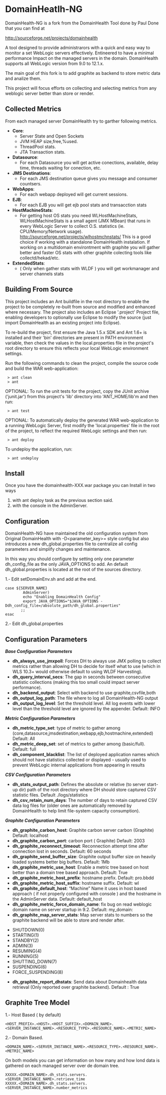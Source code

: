 DomainHeatlh-NG
==============

DomainHealth-NG is a fork from the DomainHealth Tool done by  Paul Done that you can find at 

http://sourceforge.net/projects/domainhealth

A tool designed to provide administrarors with a quick and easy way to monitor a set WebLogic servers effectively. Entineered to have a minimal performance Impact on the managed servers in the domain. DomainHealth supports all WebLogic version from 9.0 to 12.1.x.


The main goal of this fork is to add graphite as backend to store metric data and analize them.

This project will focus efforts on collecting and selecting  metrics from any weblogic server better than store or render.

Collected Metrics
-----------------

From each managed server DomainHealth try to garther following metrics.

* __Core__: 
   * Server State and Open Sockets
   * JVM HEAP size,free,%used.
   * ThreadPool stats.
   * JTA  Transaction stats.
* __Datasource__:
   * For each Datasource you will get active conections, available, delay time, threads waiting for conection, etc.
* __JMS Destinations__:
   * For each JMS destination queue gives you message and consumer countsers.  
* __WebApps__:
   * For each webapp deployed will get current sessions.
* __EJB__:
   * For each EJB you will get  ejb pool stats  and transacction stats 
* __HostMachineStats__:
   * For getting host OS stats you need WLHostMachineStats, WLHostMachineStats is a small agent (JMX MBean) that runs in every WebLogic Server to collect O.S. statistics (ie. CPU/Memory/Network usage).
   http://sourceforge.net/projects/wlhostmchnstats/
   This is a good choice if working with a standalone DomainHealth instalation. If working on a multidomain environtment with graphite you will gather better and faster OS stats with other graphite colecting tools like collectd/hekad/etc.
* __ExtendedStats__: 
   * ( Only when gather stats with WLDF ) you will get workmanager and server channels stats



Building From Source
--------------------

This project includes an Ant buildfile in the root directory to enable the project to be completely re-built from source and modified and enhanced where necessary. The project also includes an Eclipse '.project' Project file, enabling developers to optionally use Eclipse to modify the source (just import DomainHealth as an existing project into Eclipse).

To re-build the project, first ensure the Java 1.5.x SDK and Ant 1.6+ is installed and their 'bin' directories are present in PATH environment variable, then check the values in the local.properties file in the project's
root directory to ensure this reflects your local WebLogic environment settings. 

Run the following commands to clean the project, compile the source code and build the WAR web-application:

```
 > ant clean
 > ant
```

OPTIONAL: To run the unit tests for the project, copy the JUnit archive ('junit.jar') from this project's 'lib' directory into 'ANT_HOME/lib'm and then run:

```
 > ant test
```

OPTIONAL: To automatically deploy the generated WAR web-application to a running WebLogic Server, first modify the 'local.properties' file in the root of the project, to reflect the required WebLogic settings and then run:

```
 > ant deploy
```

To undeploy the application, run:

```
 > ant undeploy
```

Install
-------

Once  you have the domainhealth-XXX.war package you can Install in two ways

1. with ant deploy task as the previous section said.
2. with the console in the AdminServer.


Configuration
-------------

DomainHealth-NG have maintained the old configuration system from Original DomainHealth with -D<parameter_key>=<value> style config but also introduces a new dh_global.properties file to centralize all config parameters and simplify changes and maintenance.

In this way you should configure by setting only one parameter dh_config_file as the only JAVA_OPTIONS to add. An default dh_global.properties is located at the root of the sources directory.

1.-  Edit setDomainEnv.sh and add at the end.

```
case ${SERVER_NAME} 
        AdminServer)
        echo "Enabling DomainHealth Config"
        export JAVA_OPTIONS="$JAVA_OPTIONS -Ddh_config_file=/absolute_path/dh_global.properties"
       ;; 
esac
```


2.- Edit dh_global.properties


Configuration Parameters
------------------------

***Base Configuration Parameters***

 
* __dh_always_use_jmxpoll__: Forces DH to always use JMX polling to collect metrics rather than allowing DH to decide for itself what to use (which in WLS 10.3+ would otherwise default to using WLDF Harvesting).
* __dh_query_interval_secs__: The gap in seconds between consecutive statistic collections (making this too small could impact server performance).
* __dh_backend_output__:  Select with backend to use graphite,csvfile,both
* __dh_output_log_path__: The file where to log all DomainHealth-NG output
* __dh_output_log_level__: Set the threshold level. All log events with lower level than the threshold level are ignored by the appender. Default: INFO

***Metric Configuration Parameters***

* __dh_metric_type_set__: type of metric to gather among (core,datasource,jmsdestination,webapp,ejb,hostmachine,extended) Default: All
* __dh_metric_deep_set__: set of metrics to gather among (basic/full). Default: full
* __dh_component_blacklist__: The list of deployed application names which should not have statistics collected or displayed - usually used to prevent WebLogic internal applications from appearing in results



***CSV Configuration Parameters***

* __dh_stats_output_path__:  Defines the absolute or relative (to server start-up dir) path of the root directory where DH should store captured CSV statistic files. Default ./logs/statistics
* __dh_csv_retain_num_days__:  The number of days to retain captured CSV data log files for (older ones are automatically removed by DomainHealth to help limit file-system capacity consumption).


***Graphite Configuration Parameters***


* __dh_graphite_carbon_host__: Graphite carbon server carbon (Graphite) Default: localhost
* __dh_graphite_carbon_port__: carbon port ( Graphite) Default: 2003
* __dh_graphite_reconnect_timeout__: Reconnection attempt time after connection lost in seconds. Default: 60 seconds
* __dh_graphite_send_buffer_size__:  Graphite output buffer size on heavily loaded systems better big buffers. Default: 1Mb
* __dh_graphite_metric_use_host__: Enable a metric tree based on host better than a domain tree based approach. Default: True
* __dh_graphite_metric_host_prefix__: hostname prefix. Default: pro.bbdd
* __dh_graphite_metric_host_suffix__: hostname suffix. Default: wl
* __dh_graphite_default_host__:  “Machine” Name it uses in host based approach ( if not properly configured with console ) and the hostname in the AdminServer data. Default: default_host 
* __dh_graphite_metric_force_domain_name__: fix bug on read weblogic domain name on server startup in 9.2. Default: my_domain:  
* __dh_graphite_map_server_stats__:  Map server stats to numbers so the graphite backend will be able to store and render after.
 - SHUTDOWN(0)
 - STARTING(1)
 - STANDBY(2)
 - ADMIN(3)
 - RESUMING(4)
 - RUNNING(5)
 - SHUTTING_DOWN(7)
 - SUSPENDING(6)
 - FORCE_SUSPENDING(8)
* __dh_graphite_report_dhstats__:  Send data about Domainhealth data retrieval (Only reported over graphite backend). Default : True




Graphite Tree Model
-------------------

1.- Host Based ( by default)

```
<HOST_PREFIX>.<HOST>.<HOST_SUFFIX>.<DOMAIN_NAME>.<SERVER_INSTANCE_NAME>.<RESOURCE_TYPE>.<RESOURCE_NAME>.<METRIC_NAME>
```


2.- Domain Based.

```
<DOMAIN_NAME>.<SERVER_INSTANCE_NAME>.<RESOURCE_TYPE>.<RESOURCE_NAME>.<METRIC_NAME>
```

On both models you can get information on how many and how lond data is gathered on each managed server over de domain tree.


```
XXXXX.<DOMAIN_NAME>.dh_stats.servers.<SERVER_INSTANCE_NAME>.retrieve_time
XXXXX.<DOMAIN_NAME>.dh_stats.servers.<SERVER_INSTANCE_NAME>.number_metrics
```


